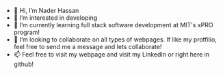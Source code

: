 - 👋 Hi, I’m Nader Hassan
- 👀 I’m interested in developing
- 🌱 I’m currently learning full stack software development at MIT's xPRO program!
- 💞️ I’m looking to collaborate on all types of webpages. If like my protfilio, feel free to send me a message and lets collaborate!
- 📫 Feel free to visit my webpage and visit my LinkedIn or right here in github!
<!---

--->
